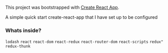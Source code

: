 This project was bootstrapped with [Create React App](https://github.com/facebookincubator/create-react-app).

A simple quick start create-react-app that I have set up to be configured

### Whats inside?

  `lodash`
  `react`
  `react-dom`
  `react-redux`
  `react-router-dom`
  `react-scripts`
  `redux"`
  `redux-thunk`
